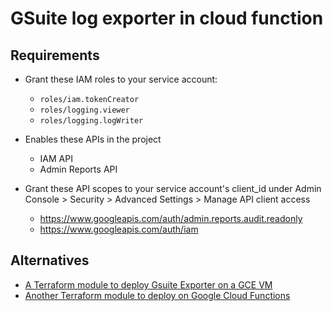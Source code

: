 # GSuite log exporter in cloud function

## Requirements

- Grant these IAM roles to your service account:
  - `roles/iam.tokenCreator`
  - `roles/logging.viewer`
  - `roles/logging.logWriter`

- Enables these APIs in the project
  - IAM API
  - Admin Reports API


- Grant these API scopes to your service account's client_id under Admin Console > Security > Advanced Settings > Manage API client access
  - https://www.googleapis.com/auth/admin.reports.audit.readonly
  - https://www.googleapis.com/auth/iam



## Alternatives
- [A Terraform module to deploy Gsuite Exporter on a GCE VM](https://github.com/terraform-google-modules/terraform-google-gsuite-export)
- [Another Terraform module to deploy on Google Cloud Functions](https://github.com/terraform-google-modules/terraform-google-gsuite-export/tree/master/examples/cloud_function)
